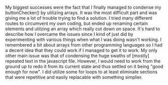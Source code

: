 My biggest successes were the fact that I finally managed to condense my buttonChecker() by utilizing arrays. It was the most difficult part and was giving me a lot of trouble trying to find a solution. I tried many different routes to circumvent my own coding, but ended up renaming certain elements and utilzing an array which really cut down on space. It's hard to describe how I overcame the issues since I kind of just did by experimenting with various things when what I was doing wasn't working. I remembered a bit about arrays from other programming languages so I had a decent idea that they could work if I managed to get it to work. My only other main issue was that of condensing the huge swaths of [mostly] repeated text in the javascript file. However, I would need to work from the ground up to redo it from its current state and thus settled on it being "good enough for now". I did utilize some for loops to at least eliminate sections that were repetitive and easily replacable with something simplier.
